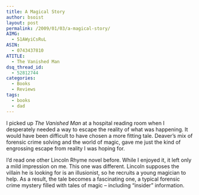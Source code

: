 ```yaml
---
title: A Magical Story
author: bsoist
layout: post
permalink: /2009/01/03/a-magical-story/
AIMG:
  - 51AWyiCsRuL
ASIN:
  - 0743437810
ATITLE:
  - The Vanished Man
dsq_thread_id:
  - 52812744
categories:
  - Books
  - Reviews
tags:
  - books
  - dad
---
```

I picked up *The Vanished Man* at a hospital reading room when I desperately needed a way to escape the reality of what was happening. It would have been difficult to have chosen a more fitting tale. Deaver&#8217;s mix of forensic crime solving and the world of magic, gave me just the kind of engrossing escape from reality I was hoping for.

I&#8217;d read one other Lincoln Rhyme novel before. While I enjoyed it, it left only a mild impression on me. This one was different. Lincoln supposes the villain he is looking for is an illusionist, so he recruits a young magician to help. As a result, the tale becomes a fascinating one, a typical forensic crime mystery filled with tales of magic &#8211; including &#8220;insider&#8221; information.
